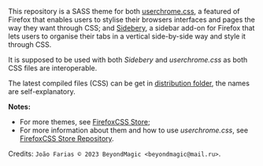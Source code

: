 This repository is a SASS theme for both [userchrome.css](https://www.userchrome.org/), a featured of Firefox that enables users to stylise their browsers interfaces and pages the way they want through CSS; and [Sidebery](https://github.com/mbnuqw/sidebery), a sidebar add-on for Firefox that lets users to organise their tabs in a vertical side-by-side way and style it through CSS.

It is supposed to be used with both *Sidebery* and *userchrome.css* as both CSS files are interoperable.

The latest compiled files (CSS) can be get in [distribution folder](/distribution), the names are self-explanatory.

**Notes:**
- For more themes, see [FirefoxCSS Store](https://firefoxcss-store.github.io/);
- For more information about them and how to use *userchrome.css*, see [FirefoxCSS Store Repository](https://github.com/FirefoxCSS-Store/FirefoxCSS-Store.github.io).

Credits: `João Farias © 2023 BeyondMagic <beyondmagic@mail.ru>`.

